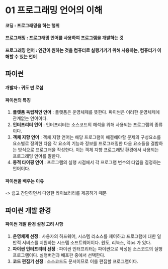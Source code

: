 # 01 프로그래밍 언어의 이해

#### 코딩 : 프로그래밍을 하는 행위
#### 프로그래밍 : 프로그래밍 언어를 사용하여 프로그램을 개발하는 것
#### 프로그래밍 언어 : 인간이 원하는 것을 컴퓨터로 실행기키기 위해 사용하는, 컴퓨터가 이해할 수 있는 언어

## 파이썬
#### 개발자 : 귀도 반 로섬
#### 파이썬의 특징
 1. <b>플랫폼 독립적인 언어</b>
  : 플랫폼은 운영체제를 뜻한다. 파이썬은 이러한 운영체제에 관계없는 언어이다.
 2. <b>인터프리터 언어</b> 
 : 인터프리터는 소스코드의 해석을 위해 사용되는 프로그램의 종류이다.
 3. <b>객체 지향 언어</b>
 : 객체 지향 언어는 해당 프로그램이 해결해야할 문제의 구성요소를 요소별로 정의한 다음 각 요소의 기능과 정보를 프로그래밍한 다음 요소들을 결합하는 방식으로 프로그래을 작성한다. 이는 객체 지향 프로그래밍 환경에서 사용되는 프로그래밍 언어를 말한다.
 4. <b>동적 타이핑 언어</b> 
 : 프로그램의 실행 시점에서 각 프로그램 변수의 타입을 결정하는 언어이다.
#### 파이썬을 배우는 이유
-> 쉽고 간단하면서 다양한 라이브러리를 제공하기 때문

## 파이썬 개발 환경
#### 파이썬 개발 환경 설정 고려 사항
 1. <b>운영체제 선정</b>
 :  사용자의 하드웨어, 시스템 리소스를 제어하고 프로그램에 대한 일반적 서비스를 지원하는 시스템 소프트웨어이다. 원도, 리눅스, 맥os 가 있다.
 2. <b>파이썬 인터프리터 선정</b>
 : 파이썬 인터프리터는 파이썬으로 작성된 소스코드의 실행 프로그램이다. 실행버전과 배포판 중에서 선택한다.
 3. <b>코드 편집기 선정</b> 
 : 소스코드도 문서이므로 이를 편집할 프로그램이다.

